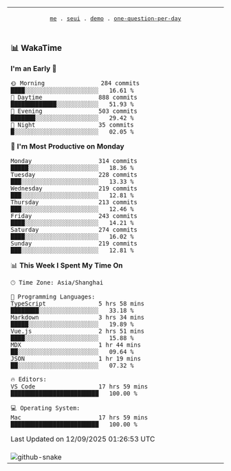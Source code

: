 
<div align="center">

<table>
<tr><td>
  <p align="center">
  <samp>
    <a href="https://github.com/seaeam/seaeam">me</a> .
    <a href="https://github.com/SeaMmMm/se-element">seui</a> .
    <a href="https://github.com/seaeam/project-demo">demo</a> .
    <a href="https://github.com/506-FETL/one-question-per-day">one-question-per-day</a>
    
  </samp>
    </p>
</td></tr>

<tr><td>

### 📊 WakaTime

<!--START_SECTION:waka-->
**I'm an Early 🐤** 

```text
🌞 Morning                284 commits         ████░░░░░░░░░░░░░░░░░░░░░   16.61 % 
🌆 Daytime                888 commits         █████████████░░░░░░░░░░░░   51.93 % 
🌃 Evening                503 commits         ███████░░░░░░░░░░░░░░░░░░   29.42 % 
🌙 Night                  35 commits          █░░░░░░░░░░░░░░░░░░░░░░░░   02.05 % 
```
📅 **I'm Most Productive on Monday** 

```text
Monday                   314 commits         █████░░░░░░░░░░░░░░░░░░░░   18.36 % 
Tuesday                  228 commits         ███░░░░░░░░░░░░░░░░░░░░░░   13.33 % 
Wednesday                219 commits         ███░░░░░░░░░░░░░░░░░░░░░░   12.81 % 
Thursday                 213 commits         ███░░░░░░░░░░░░░░░░░░░░░░   12.46 % 
Friday                   243 commits         ████░░░░░░░░░░░░░░░░░░░░░   14.21 % 
Saturday                 274 commits         ████░░░░░░░░░░░░░░░░░░░░░   16.02 % 
Sunday                   219 commits         ███░░░░░░░░░░░░░░░░░░░░░░   12.81 % 
```


📊 **This Week I Spent My Time On** 

```text
🕑︎ Time Zone: Asia/Shanghai

💬 Programming Languages: 
TypeScript               5 hrs 58 mins       ████████░░░░░░░░░░░░░░░░░   33.18 % 
Markdown                 3 hrs 34 mins       █████░░░░░░░░░░░░░░░░░░░░   19.89 % 
Vue.js                   2 hrs 51 mins       ████░░░░░░░░░░░░░░░░░░░░░   15.88 % 
MDX                      1 hr 44 mins        ██░░░░░░░░░░░░░░░░░░░░░░░   09.64 % 
JSON                     1 hr 19 mins        ██░░░░░░░░░░░░░░░░░░░░░░░   07.32 % 

🔥 Editors: 
VS Code                  17 hrs 59 mins      █████████████████████████   100.00 % 

💻 Operating System: 
Mac                      17 hrs 59 mins      █████████████████████████   100.00 % 
```


 Last Updated on 12/09/2025 01:26:53 UTC
<!--END_SECTION:waka-->
</td></tr>

<tr><td>
  <img alt="github-snake" src="profile-snake-contrib/github-user-contribution.svg"/>
</td></tr>

</table>
